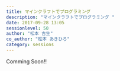 ```yaml
---
title: マインクラフトでプログラミング 
description: "マインクラフトでプログラミング "
date: 2017-09-28 13:05
sessionlevel: 50
author: "松本 吉生"
co_author: "松本 あきひろ"
category: sessions
---
```

Comming Soon!!
